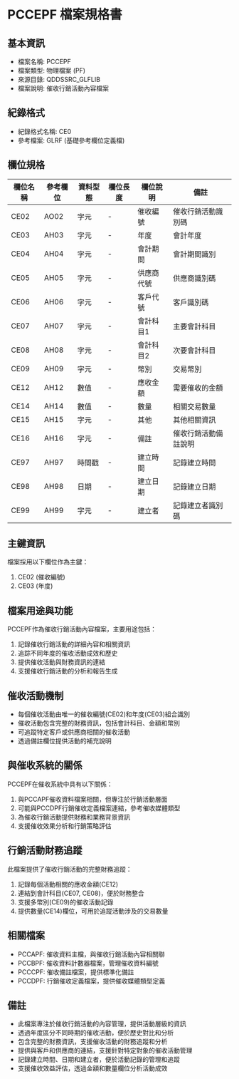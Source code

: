 # PCCEPF 檔案規格書

## 基本資訊
- 檔案名稱: PCCEPF
- 檔案類型: 物理檔案 (PF)
- 來源目錄: QDDSSRC_GLFLIB
- 檔案說明: 催收行銷活動內容檔案

## 紀錄格式
- 紀錄格式名稱: CE0
- 參考檔案: GLRF (基礎參考欄位定義檔)

## 欄位規格
| 欄位名稱 | 參考欄位 | 資料型態 | 欄位長度 | 欄位說明 | 備註 |
|---------|---------|---------|---------|---------|------|
| CE02 | AO02 | 字元 | - | 催收編號 | 催收行銷活動識別碼 |
| CE03 | AH03 | 字元 | - | 年度 | 會計年度 |
| CE04 | AH04 | 字元 | - | 會計期間 | 會計期間識別 |
| CE05 | AH05 | 字元 | - | 供應商代號 | 供應商識別碼 |
| CE06 | AH06 | 字元 | - | 客戶代號 | 客戶識別碼 |
| CE07 | AH07 | 字元 | - | 會計科目1 | 主要會計科目 |
| CE08 | AH08 | 字元 | - | 會計科目2 | 次要會計科目 |
| CE09 | AH09 | 字元 | - | 幣別 | 交易幣別 |
| CE12 | AH12 | 數值 | - | 應收金額 | 需要催收的金額 |
| CE14 | AH14 | 數值 | - | 數量 | 相關交易數量 |
| CE15 | AH15 | 字元 | - | 其他 | 其他相關資訊 |
| CE16 | AH16 | 字元 | - | 備註 | 催收行銷活動備註說明 |
| CE97 | AH97 | 時間戳 | - | 建立時間 | 記錄建立時間 |
| CE98 | AH98 | 日期 | - | 建立日期 | 記錄建立日期 |
| CE99 | AH99 | 字元 | - | 建立者 | 記錄建立者識別碼 |

## 主鍵資訊
檔案採用以下欄位作為主鍵：
1. CE02 (催收編號)
2. CE03 (年度)

## 檔案用途與功能
PCCEPF作為催收行銷活動內容檔案，主要用途包括：
1. 記錄催收行銷活動的詳細內容和相關資訊
2. 追踪不同年度的催收活動成效和歷史
3. 提供催收活動與財務資訊的連結
4. 支援催收行銷活動的分析和報告生成

## 催收活動機制
- 每個催收活動由唯一的催收編號(CE02)和年度(CE03)組合識別
- 催收活動包含完整的財務資訊，包括會計科目、金額和幣別
- 可追蹤特定客戶或供應商相關的催收活動
- 透過備註欄位提供活動的補充說明

## 與催收系統的關係
PCCEPF在催收系統中具有以下關係：
1. 與PCCAPF催收資料檔案相關，但專注於行銷活動層面
2. 可能與PCCDPF行銷催收定義檔案連結，參考催收媒體類型
3. 為催收行銷活動提供財務和業務背景資訊
4. 支援催收效果分析和行銷策略評估

## 行銷活動財務追蹤
此檔案提供了催收行銷活動的完整財務追蹤：
1. 記錄每個活動相關的應收金額(CE12)
2. 連結到會計科目(CE07, CE08)，便於財務整合
3. 支援多幣別(CE09)的催收活動記錄
4. 提供數量(CE14)欄位，可用於追蹤活動涉及的交易數量

## 相關檔案
- PCCAPF: 催收資料主檔，與催收行銷活動內容相關聯
- PCCBPF: 催收資料計數器檔案，管理催收資料編號
- PCCCPF: 催收備註檔案，提供標準化備註
- PCCDPF: 行銷催收定義檔案，提供催收媒體類型定義

## 備註
- 此檔案專注於催收行銷活動的內容管理，提供活動層級的資訊
- 透過年度區分不同時期的催收活動，便於歷史對比和分析
- 包含完整的財務資訊，支援催收活動的財務追蹤和分析
- 提供與客戶和供應商的連結，支援針對特定對象的催收活動管理
- 記錄建立時間、日期和建立者，便於活動記錄的管理和追蹤
- 支援催收效益評估，透過金額和數量欄位分析活動成效 